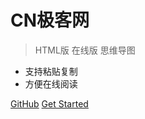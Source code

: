 

# CN极客网

>HTML版 在线版 思维导图

* 支持粘贴复制
* 方便在线阅读


[GitHub](https://github.com/cn9eek/cn9eek.github.io/)
[Get Started](#mindmap)


